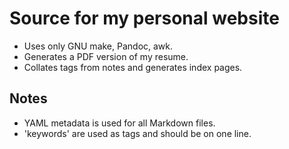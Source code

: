 # Source for my personal website

- Uses only GNU make, Pandoc, awk.
- Generates a PDF version of my resume.
- Collates tags from notes and generates index pages.

## Notes

- YAML metadata is used for all Markdown files.
- 'keywords' are used as tags and should be on one line.
